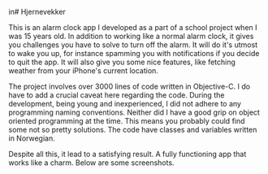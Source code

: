 in# Hjernevekker

This is an alarm clock app I developed as a part of a school project when I was 15 years old. In addition to working like a normal alarm clock, it gives you challenges you have to solve to turn off the alarm. It will do it's utmost to wake you up, for instance spamming you with notifications if you decide to quit the app. It will also give you some nice features, like fetching weather from your iPhone's current location. 

The project involves over 3000 lines of code written in Objective-C. I do have to add a crucial caveat here regarding the code. During the development, being young and inexperienced, I did not adhere to any programming naming conventions. Neither did I have a good grip on object oriented programming at the time. This means you probably could find some not so pretty solutions. The code have classes and variables written in Norwegian. 

Despite all this, it lead to a satisfying result. A fully functioning app that works like a charm. Below are some screenshots.

